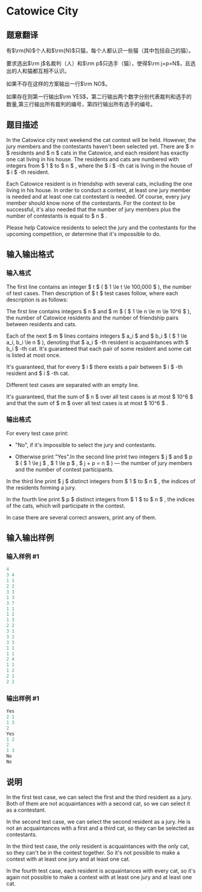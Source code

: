 # Catowice City

## 题意翻译

有$\rm{N}$个人和$\rm{N}$只猫，每个人都认识一些猫（其中包括自己的猫）。

要求选出$\rm j$名裁判（人）和$\rm p$只选手（猫），使得$\rm j+p=N$，且选出的人和猫都互相不认识。

如果不存在这样的方案输出一行$\rm NO$。

如果存在则第一行输出$\rm YES$，第二行输出两个数字分别代表裁判和选手的数量,第三行输出所有裁判的编号，第四行输出所有选手的编号。

## 题目描述

In the Catowice city next weekend the cat contest will be held. However, the jury members and the contestants haven't been selected yet. There are $ n $ residents and $ n $ cats in the Catowice, and each resident has exactly one cat living in his house. The residents and cats are numbered with integers from $ 1 $ to $ n $ , where the $ i $ -th cat is living in the house of $ i $ -th resident.

Each Catowice resident is in friendship with several cats, including the one living in his house. In order to conduct a contest, at least one jury member is needed and at least one cat contestant is needed. Of course, every jury member should know none of the contestants. For the contest to be successful, it's also needed that the number of jury members plus the number of contestants is equal to $ n $ .

Please help Catowice residents to select the jury and the contestants for the upcoming competition, or determine that it's impossible to do.

## 输入输出格式

### 输入格式

The first line contains an integer $ t $ ( $ 1 \le t \le 100\,000 $ ), the number of test cases. Then description of $ t $ test cases follow, where each description is as follows:

The first line contains integers $ n $ and $ m $ ( $ 1 \le n \le m \le 10^6 $ ), the number of Catowice residents and the number of friendship pairs between residents and cats.

Each of the next $ m $ lines contains integers $ a_i $ and $ b_i $ ( $ 1 \le a_i, b_i \le n $ ), denoting that $ a_i $ -th resident is acquaintances with $ b_i $ -th cat. It's guaranteed that each pair of some resident and some cat is listed at most once.

It's guaranteed, that for every $ i $ there exists a pair between $ i $ -th resident and $ i $ -th cat.

Different test cases are separated with an empty line.

It's guaranteed, that the sum of $ n $ over all test cases is at most $ 10^6 $ and that the sum of $ m $ over all test cases is at most $ 10^6 $ .

### 输出格式

For every test case print:

- "No", if it's impossible to select the jury and contestants.

- Otherwise print "Yes".In the second line print two integers $ j $ and $ p $ ( $ 1 \le j $ , $ 1 \le p $ , $ j + p = n $ ) — the number of jury members and the number of contest participants.

In the third line print $ j $ distinct integers from $ 1 $ to $ n $ , the indices of the residents forming a jury.

In the fourth line print $ p $ distinct integers from $ 1 $ to $ n $ , the indices of the cats, which will participate in the contest.

In case there are several correct answers, print any of them.

## 输入输出样例

### 输入样例 #1

```cpp
4
3 4
1 1
2 2
3 3
1 3
3 7
1 1
1 2
1 3
2 2
3 1
3 2
3 3
1 1
1 1
2 4
1 1
1 2
2 1
2 2

```
### 输出样例 #1

```cpp
Yes
2 1
1 3 
2 
Yes
1 2
2 
1 3 
No
No

```
## 说明

In the first test case, we can select the first and the third resident as a jury. Both of them are not acquaintances with a second cat, so we can select it as a contestant.

In the second test case, we can select the second resident as a jury. He is not an acquaintances with a first and a third cat, so they can be selected as contestants.

In the third test case, the only resident is acquaintances with the only cat, so they can't be in the contest together. So it's not possible to make a contest with at least one jury and at least one cat.

In the fourth test case, each resident is acquaintances with every cat, so it's again not possible to make a contest with at least one jury and at least one cat.

